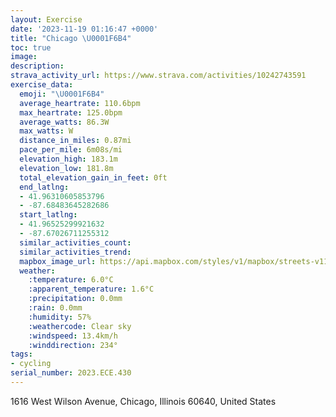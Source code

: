 ```yaml
---
layout: Exercise
date: '2023-11-19 01:16:47 +0000'
title: "Chicago \U0001F6B4"
toc: true
image:
description:
strava_activity_url: https://www.strava.com/activities/10242743591
exercise_data:
  emoji: "\U0001F6B4"
  average_heartrate: 110.6bpm
  max_heartrate: 125.0bpm
  average_watts: 86.3W
  max_watts: W
  distance_in_miles: 0.87mi
  pace_per_mile: 6m08s/mi
  elevation_high: 183.1m
  elevation_low: 181.8m
  total_elevation_gain_in_feet: 0ft
  end_latlng:
  - 41.96310605853796
  - -87.68483645282686
  start_latlng:
  - 41.96525299921632
  - -87.67026711255312
  similar_activities_count:
  similar_activities_trend:
  mapbox_image_url: https://api.mapbox.com/styles/v1/mapbox/streets-v11/static/path-5+787af2-1.0(wic_GhjbvODfJAtBHnIF%60LF~ELp%40HBl%40%40rFG%5EBHFBFB%5C%40f%40H%7CX),pin-s-s+e5b22e(-87.67157,41.96524),pin-s-f+89ae00(-87.68369000000001,41.96320999999999)/auto/800x800?access_token=pk.eyJ1Ijoiam9zaGJlY2ttYW4iLCJhIjoiY205eWR2aDd1MWZ6djJrbXc4a3M0bWZleiJ9.XiG9OWkNcZk2QzjJbxLB4A
  weather:
    :temperature: 6.0°C
    :apparent_temperature: 1.6°C
    :precipitation: 0.0mm
    :rain: 0.0mm
    :humidity: 57%
    :weathercode: Clear sky
    :windspeed: 13.4km/h
    :winddirection: 234°
tags:
- cycling
serial_number: 2023.ECE.430
---
```

1616 West Wilson Avenue, Chicago, Illinois 60640, United States
